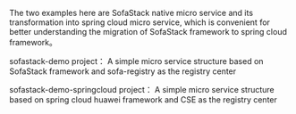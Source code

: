 The two examples here are SofaStack native micro service and its transformation into spring cloud micro service, which is convenient for better understanding the migration of SofaStack framework to spring cloud framework。

sofastack-demo project：
   A simple micro service structure based on SofaStack framework and sofa-registry as the registry center

sofastack-demo-springcloud project：
   A simple micro service structure based on spring cloud huawei framework and CSE as the registry center

